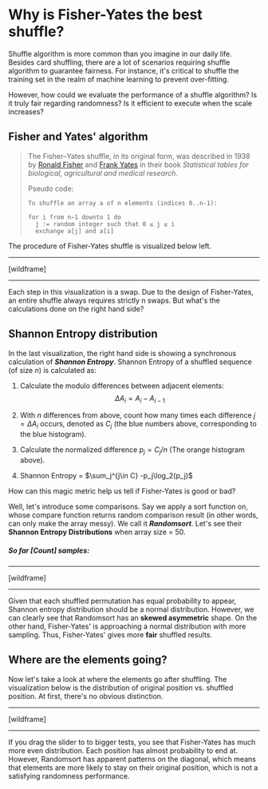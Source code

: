 # Why is Fisher-Yates the best shuffle?

Shuffle algorithm is more common than you imagine in our daily life. Besides card shuffling, there are a lot of scenarios requiring shuffle algorithm to guarantee fairness. For instance, it's critical to shuffle the training set in the realm of machine learning to prevent over-fitting.

However, how could we evaluate the performance of a shuffle algorithm? Is it truly fair regarding randomness? Is it efficient to execute when the scale increases?

## Fisher and Yates' algorithm

> The Fisher–Yates shuffle, in its original form, was described in 1938 by [Ronald Fisher](https://en.wikipedia.org/wiki/Ronald_Fisher) and [Frank Yates](https://en.wikipedia.org/wiki/Frank_Yates) in their book *Statistical tables for biological, agricultural and medical research*.
>
> Pseudo code:
>
> ```pseudocode
> To shuffle an array a of n elements (indices 0..n-1):
> 
> for i from n−1 downto 1 do
>   j := random integer such that 0 ≤ j ≤ i
>   exchange a[j] and a[i]
> ```

The procedure of Fisher-Yates shuffle is visualized below left.

---

[wildframe]

---

Each step in this visualization is a swap. Due to the design of Fisher-Yates, an entire shuffle always requires strictly n swaps. But what's the calculations done on the right hand side?

## Shannon Entropy distribution

In the last visualization, the right hand side is showing a synchronous calculation of ***Shannon Entropy***. Shannon Entropy of a shuffled sequence (of size $n$) is calculated as:

1. Calculate the modulo differences between adjacent elements: $$\Delta A_i=A_i-A_{i-1}$$

2. With $n$ differences from above, count how many times each difference $j=\Delta A_i$ occurs, denoted as $C_j$ (the blue numbers above, corresponding to the blue histogram).
3. Calculate the normalized difference $p_j=C_j/n$ (The orange histogram above).
4. Shannon Entropy = $\sum_j^{j\in C} -p_j\log_2(p_j)$

How can this magic metric help us tell if Fisher-Yates is good or bad?

Well, let's introduce some comparisons. Say we apply a sort function on, whose compare function returns random comparison result (in other words, can only make the array messy). We call it ***Randomsort***. Let's see their **Shannon Entropy Distributions** when array size = 50.

##### So far [Count] samples:

---

[wildframe]

---

Given that each shuffled permutation has equal probability to appear, Shannon entropy distribution should be a normal distribution. However, we can clearly see that Randomsort has an **skewed asymmetric** shape. On the other hand, Fisher-Yates' is approaching a normal distribution with more sampling. Thus, Fisher-Yates' gives more **fair** shuffled results.

## Where are the elements going?

Now let's take a look at where the elements go after shuffling. The visualization below is the distribution of original position vs. shuffled position. At first, there's no obvious distinction.

---

[wildframe]

---

If you drag the slider to to bigger tests, you see that Fisher-Yates has much more even distribution. Each position has almost probability to end at. However, Randomsort has apparent patterns on the diagonal, which means that elements are more likely to stay on their original position, which is not a satisfying randomness performance.